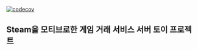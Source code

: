 
[![codecov](https://codecov.io/gh/hojoon7807/my-steam/branch/develop/graph/badge.svg?token=87GOW0ICET)](https://codecov.io/gh/hojoon7807/my-steam)

## Steam을 모티브로한 게임 거래 서비스 서버 토이 프로젝트
